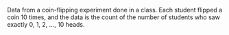 
Data from a coin-flipping experiment done in a class. Each student flipped a
coin 10 times, and the data is the count of the number of students who saw
exactly 0, 1, 2, ..., 10 heads.

